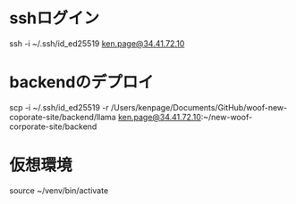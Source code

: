 # sshログイン
ssh -i ~/.ssh/id_ed25519 ken.page@34.41.72.10

# backendのデプロイ
scp -i ~/.ssh/id_ed25519 -r /Users/kenpage/Documents/GitHub/woof-new-coporate-site/backend/llama ken.page@34.41.72.10:~/new-woof-corporate-site/backend

# 仮想環境
source ~/venv/bin/activate

